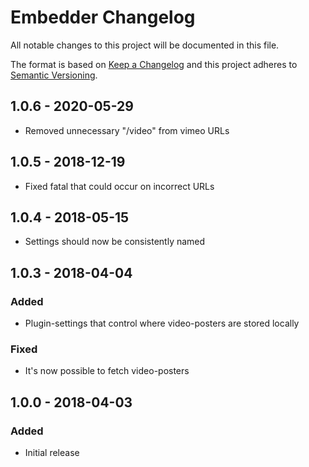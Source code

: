 # Embedder Changelog

All notable changes to this project will be documented in this file.

The format is based on [Keep a Changelog](http://keepachangelog.com/) and this project adheres to [Semantic Versioning](http://semver.org/).

## 1.0.6 - 2020-05-29
- Removed unnecessary "/video" from vimeo URLs
  
## 1.0.5 - 2018-12-19
- Fixed fatal that could occur on incorrect URLs

## 1.0.4 - 2018-05-15
- Settings should now be consistently named

## 1.0.3 - 2018-04-04
### Added
- Plugin-settings that control where video-posters are stored locally
### Fixed
- It's now possible to fetch video-posters

## 1.0.0 - 2018-04-03
### Added
- Initial release

